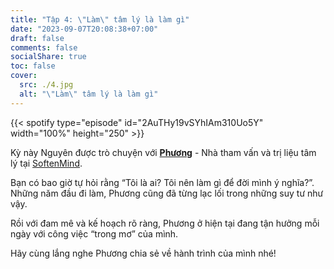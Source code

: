 ```yaml
---
title: "Tập 4: \"Làm\" tâm lý là làm gì"
date: "2023-09-07T20:08:38+07:00"
draft: false
comments: false
socialShare: true
toc: false
cover:
  src: ./4.jpg
  alt: "\"Làm\" tâm lý là làm gì"
---
```



{{< spotify type="episode" id="2AuTHy19vSYhIAm310Uo5Y" width="100%" height="250" >}}

Kỳ này Nguyên được trò chuyện với [__Phương__](https://www.facebook.com/kieuphuong.nguyenhuy) - Nhà tham vấn và trị liệu tâm lý tại [SoftenMind](https://softenmind.com/).<br>
<!--more-->

Bạn có bao giờ tự hỏi rằng “Tôi là ai? Tôi nên làm gì để đời mình ý nghĩa?”. Những năm đầu đi làm, Phương cũng đã từng lạc lối trong những suy tư như vậy.<br>

Rồi với đam mê và kế hoạch rõ ràng, Phương ở hiện tại đang tận hưởng mỗi ngày với công việc “trong mơ” của mình.<br>

Hãy cùng lắng nghe Phương chia sẻ về hành trình của mình nhé!
